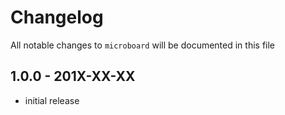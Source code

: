# Changelog

All notable changes to `microboard` will be documented in this file

## 1.0.0 - 201X-XX-XX

- initial release
